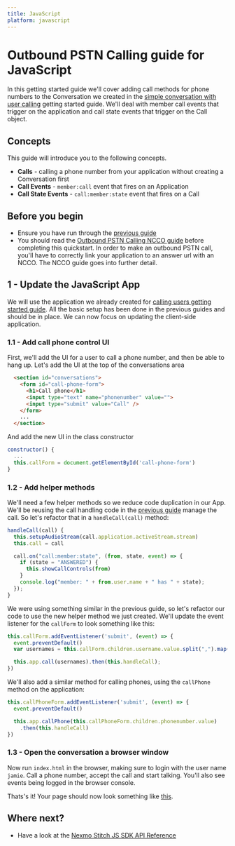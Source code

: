 ```yaml
---
title: JavaScript
platform: javascript
---
```


# Outbound PSTN Calling guide for JavaScript

In this getting started guide we'll cover adding call methods for phone numbers to the Conversation we created in the [simple conversation with user calling](/stitch/in-app-messaging/guides/5-calling-users/javascript) getting started guide. We'll deal with member call events that trigger on the application and call state events that trigger on the Call object.

## Concepts

This guide will introduce you to the following concepts.

- **Calls** - calling a phone number from your application without creating a Conversation first
- **Call Events** - `member:call` event that fires on an Application
- **Call State Events** - `call:member:state` event that fires on a Call

## Before you begin

- Ensure you have run through the [previous guide](/stitch/in-app-messaging/guides/5-calling-users/javascript)
- You should read the [Outbound PSTN Calling NCCO guide](/stitch/in-app-voice/ncco-guide) before completing this quickstart. In order to make an outbound PSTN call, you'll have to correctly link your application to an answer url with an NCCO. The NCCO guide goes into further detail.


## 1 - Update the JavaScript App

We will use the application we already created for [calling users getting started guide](/stitch/in-app-messaging/guides/5-calling-users/javascript). All the basic setup has been done in the previous guides and should be in place. We can now focus on updating the client-side application.

### 1.1 - Add call phone control UI

First, we'll add the UI for a user to call a phone number, and then be able to hang up. Let's add the UI at the top of the conversations area

```html
  <section id="conversations">
    <form id="call-phone-form">
      <h1>Call phone</h1>
      <input type="text" name="phonenumber" value="">
      <input type="submit" value="Call" />
    </form>
    ...
  </section>
```

And add the new UI in the class constructor

```javascript
constructor() {
  ...
  this.callForm = document.getElementById('call-phone-form')
}
```


### 1.2 - Add helper methods

We'll need a few helper methods so we reduce code duplication in our App. We'll be reusing the call handling code in the [previous guide](/stitch/in-app-messaging/guides/5-calling-users/javascript) manage the call. So let's refactor that in a `handleCall(call)` method:

```javascript
handleCall(call) {
  this.setupAudioStream(call.application.activeStream.stream)
  this.call = call

  call.on("call:member:state", (from, state, event) => {
    if (state = "ANSWERED") {
      this.showCallControls(from)
    }
    console.log("member: " + from.user.name + " has " + state);
  });
}
```

We were using something similar in the previous guide, so let's refactor our code to use the new helper method we just created. We'll update the event listener for the `callForm` to look something like this:

```javascript
this.callForm.addEventListener('submit', (event) => {
  event.preventDefault()
  var usernames = this.callForm.children.username.value.split(",").map(username => username.trim())

  this.app.call(usernames).then(this.handleCall);
})
```

We'll also add a similar method for calling phones, using the `callPhone` method on the application:

```javascript
this.callPhoneForm.addEventListener('submit', (event) => {
  event.preventDefault()

  this.app.callPhone(this.callPhoneForm.children.phonenumber.value)
    .then(this.handleCall)
})
```

### 1.3 - Open the conversation a browser window

Now run `index.html` in the browser, making sure to login with the user name `jamie`. Call a phone number, accept the call and start talking. You'll also see events being logged in the browser console.

Thats's it! Your page should now look something like [this](https://github.com/Nexmo/conversation-js-quickstart/blob/master/examples/8-calling-phones/index.html).

## Where next?

- Have a look at the [Nexmo Stitch JS SDK API Reference](/sdk/stitch/javascript/)
